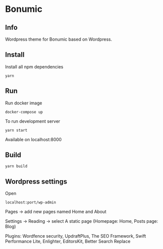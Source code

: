 # Bonumic

## Info

Wordpress theme for Bonumic based on Wordpress.

## Install

Install all npm dependencies

```
yarn
```

## Run

Run docker image

```
docker-compose up
```

To run development server

```
yarn start
```

Available on localhost:8000

## Build

```
yarn build
```

## Wordpress settings

Open

```
localhost:port/wp-admin
```

Pages -> add new pages named Home and About

Settings -> Reading -> select A static page (Homepage: Home, Posts page: Blog)

Plugins: Wordfence security, UpdraftPlus, The SEO Framework, Swift Performance Lite, Enlighter, EditorsKit, Better Search Replace
